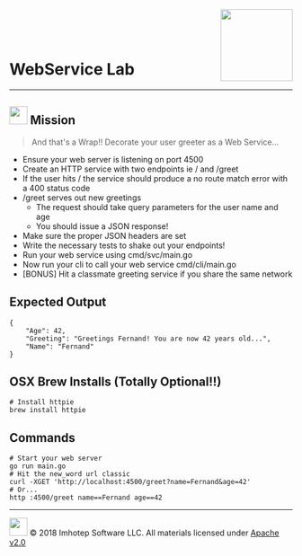 <img src="../../assets/gophernand.png" align="right" width="128" height="auto"/>

<br/>
<br/>
<br/>

# WebService Lab

---
## <img src="../../assets/lab.png" width="auto" height="32"/> Mission

> And that's a Wrap!! Decorate your user greeter as a Web Service...

* Ensure your web server is listening on port 4500
* Create an HTTP service with two endpoints ie / and /greet
* If the user hits / the service should produce a no route match error with a 400 status code
* /greet serves out new greetings
  * The request should take query parameters for the user name and age
  * You should issue a JSON response!
* Make sure the proper JSON headers are set
* Write the necessary tests to shake out your endpoints!
* Run your web service using cmd/svc/main.go
* Now run your cli to call your web service cmd/cli/main.go
* [BONUS] Hit a classmate greeting service if you share the same network

## Expected Output

```text
{
    "Age": 42,
    "Greeting": "Greetings Fernand! You are now 42 years old...",
    "Name": "Fernand"
}
```

## OSX Brew Installs (Totally Optional!!)

```shell
# Install httpie
brew install httpie
```

## Commands

```shell
# Start your web server
go run main.go
# Hit the new_word url classic
curl -XGET 'http://localhost:4500/greet?name=Fernand&age=42'
# Or...
http :4500/greet name==Fernand age==42
```

---
<img src="../../assets/imhotep_logo.png" width="32" height="auto"/> © 2018 Imhotep Software LLC.
All materials licensed under [Apache v2.0](http://www.apache.org/licenses/LICENSE-2.0)